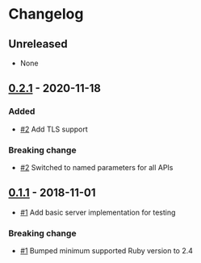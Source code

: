# Changelog

## Unreleased
- None

## [0.2.1](releases/tag/v0.2.1) - 2020-11-18
### Added
- [#2](https://github.com/Studiosity/sip2-ruby/pull/2) Add TLS support

### Breaking change
- [#2](https://github.com/Studiosity/sip2-ruby/pull/2) Switched to named parameters for all APIs

## [0.1.1](releases/tag/v0.1.1) - 2018-11-01
- [#1](https://github.com/Studiosity/sip2-ruby/pull/1) Add basic server implementation for testing 

### Breaking change
- [#1](https://github.com/Studiosity/sip2-ruby/pull/1) Bumped minimum supported Ruby version to 2.4 
